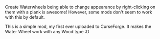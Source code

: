 Create Waterwheels being able to change appearance by right-clicking on them with a plank is awesome! However, some mods don't seem to work with this by default.

This is a simple mod, my first ever uploaded to CurseForge. It makes the Water Wheel work with any Wood type :D
